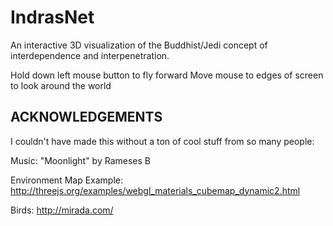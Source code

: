 IndrasNet
=========
An interactive 3D visualization of the Buddhist/Jedi concept of interdependence and interpenetration.

Hold down left mouse button to fly forward
Move mouse to edges of screen to look around the world

ACKNOWLEDGEMENTS
--------------------

I couldn't have made this without a ton of cool stuff from so many people:

Music: "Moonlight" by Rameses B

Environment Map Example: http://threejs.org/examples/webgl_materials_cubemap_dynamic2.html

Birds: http://mirada.com/

